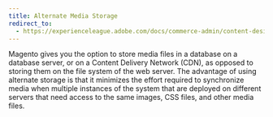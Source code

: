 ```yaml
---
title: Alternate Media Storage
redirect_to:
  - https://experienceleague.adobe.com/docs/commerce-admin/content-design/media/storage/media-storage.html
---
```


Magento gives you the option to store media files in a database on a database server, or on a Content Delivery Network (CDN), as opposed to storing them on the file system of the web server. The advantage of using alternate storage is that it minimizes the effort required to synchronize media when multiple instances of the system that are deployed on different servers that need access to the same images, CSS files, and other media files.
